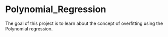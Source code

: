 # Polynomial_Regression
The goal of this project is to learn about the concept of overfitting using the Polynomial
regression.
